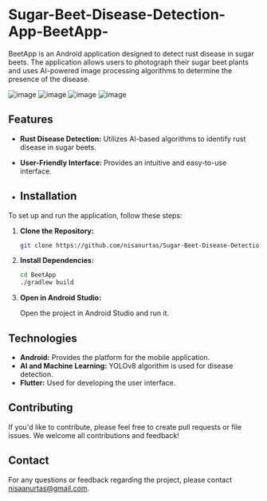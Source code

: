 # Sugar-Beet-Disease-Detection-App-BeetApp-

BeetApp is an Android application designed to detect rust disease in sugar beets. The application allows users to photograph their sugar beet plants and uses AI-powered image processing algorithms to determine the presence of the disease.

![image](https://github.com/user-attachments/assets/d968c0ed-d6f4-4049-acb4-2cd16b595753)
![image](https://github.com/user-attachments/assets/b117b6f2-29ae-4a6f-8b50-d20c813813aa)
![image](https://github.com/user-attachments/assets/1d48a301-c956-4d15-ba86-b9ad9e35104f)
![image](https://github.com/user-attachments/assets/7b3dea2b-814e-4be9-9abf-7b6c85f9bc7c)





## Features

- **Rust Disease Detection:** Utilizes AI-based algorithms to identify rust disease in sugar beets.
- **User-Friendly Interface:** Provides an intuitive and easy-to-use interface.

- ## Installation

To set up and run the application, follow these steps:

1. **Clone the Repository:**
    ```sh
    git clone https://github.com/nisanurtas/Sugar-Beet-Disease-Detection-App-BeetApp-.git
    ```


2. **Install Dependencies:**

    ```sh
    cd BeetApp
    ./gradlew build
    ```

3. **Open in Android Studio:**

    Open the project in Android Studio and run it.


## Technologies

- **Android:** Provides the platform for the mobile application.
- **AI and Machine Learning:** YOLOv8 algorithm is used for disease detection.
- **Flutter:** Used for developing the user interface.

## Contributing

If you'd like to contribute, please feel free to create pull requests or file issues. We welcome all contributions and feedback!


## Contact

For any questions or feedback regarding the project, please contact [nisaanurtas@gmail.com](mailto:nisaanurtas@gmail.com).
